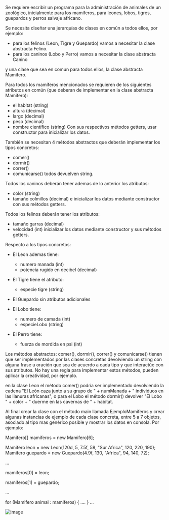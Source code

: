 Se requiere escribir un programa para la administración de animales de un zoológico, inicialmente para los mamíferos, para leones, lobos, tigres, guepardos y perros salvaje africano.

Se necesita diseñar una jerarquías de clases en común a todos ellos, por ejemplo:
- para los felinos (Leon, Tigre y Guepardo) vamos a necesitar la clase abstracta Felino.
- para los caninos (Lobo y Perro) vamos a necesitar la clase abstracta Canino

y una clase que sea en comun para todos ellos, la clase abstracta Mamifero.

Para todos los mamíferos mencionados se requieren de los siguientes atributos en común (que deberan de implementar en la clase abstracta Mamifero): 
- el habitat (string)
- altura (decimal)
- largo (decimal)
- peso (decimal)
- nombre científico (string)
Con sus respectivos métodos getters, usar constructor para inicializar los datos.

También se necesitan 4 métodos abstractos que deberán implementar los tipos concretos:
- comer()
- dormir()
- correr()
- comunicarse()
todos devuelven string.

Todos los caninos deberán tener ademas de lo anterior los atributos: 
- color (string)
- tamaño colmillos (decimal)
e inicializar los datos mediante constructor con sus métodos getters.

Todos los felinos deberán tener los atributos: 
- tamaño garras (decimal)
- velocidad (int)
inicializar los datos mediante constructor y sus métodos getters.

Respecto a los tipos concretos:

- El Leon ademas tiene:
  * numero manada (int)
  * potencia rugido en decibel (decimal)

- El Tigre tiene el atributo:
  * especie tigre (string)

- El Guepardo sin atributos adicionales

- El Lobo tiene:
  * numero de camada (int)
  * especieLobo (string)

- El Perro tiene:
  * fuerza de mordida en psi (int)

Los métodos abstractos:
  comer(), dormir(), correr() y comunicarse() 
tienen que ser implementados por las clases concretas devolviendo un string con alguna frase u oración que sea de acuerdo a cada tipo y que interactúe con sus atributos. No hay una regla para implementar estos métodos, pueden aplicar la creatividad, por ejemplo.

en la clase Leon el método comer() podría ser implementado devolviendo la cadena "El León caza junto a su grupo de " + numManada + " individuos en las llanuras africanas", o para el Lobo el método dormir() devolver "El Lobo " + color + " duerme en las cavernas de " + habitat.

Al final crear la clase con el método main llamada EjemploMamiferos y crear algunas instancias de ejemplo de cada clase concreta, entre 5 a 7 objetos, asociado al tipo mas genérico posible y mostrar los datos en consola. Por ejemplo:

Mamifero[] mamiferos = new Mamifero[6];
 
Mamifero leon = new Leon(120d, 5, 7.5f, 58, "Sur Africa", 120, 220, 190);
Mamifero guepardo = new Guepardo(4.9f, 130, "Africa", 94, 140, 72);

...

mamiferos[0] = leon;

mamiferos[1] = guepardo;

...
 
for (Mamifero animal : mamiferos) {
    ....
}
...


![image](https://github.com/CCrisstian/TAREA_Zoo_Clases_ABSTRACTAS/assets/111469216/2c175ece-5bd7-45ed-8086-f0891c392f9e)
